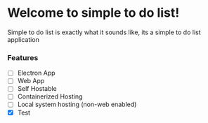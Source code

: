 # Welcome to simple to do list!

Simple to do list is exactly what it sounds like, its a simple to do list application

### Features
- [ ] Electron App
- [ ] Web App
- [ ] Self Hostable
- [ ] Containerized Hosting
- [ ] Local system hosting (non-web enabled)
- [x] Test